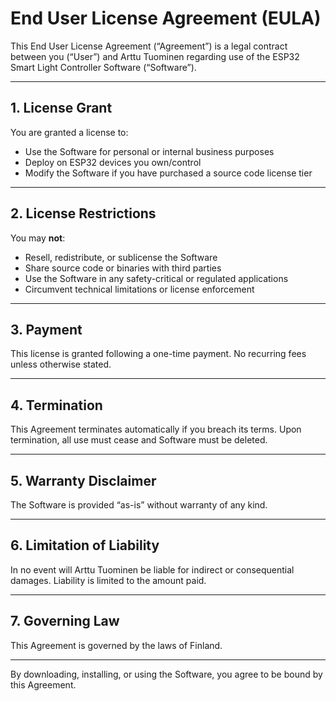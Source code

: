 # End User License Agreement (EULA)

This End User License Agreement (“Agreement”) is a legal contract between you (“User”) and Arttu Tuominen regarding use of the ESP32 Smart Light Controller Software (“Software”).

---

## 1. License Grant

You are granted a license to:

- Use the Software for personal or internal business purposes
- Deploy on ESP32 devices you own/control
- Modify the Software if you have purchased a source code license tier

---

## 2. License Restrictions

You may **not**:

- Resell, redistribute, or sublicense the Software
- Share source code or binaries with third parties
- Use the Software in any safety-critical or regulated applications
- Circumvent technical limitations or license enforcement

---

## 3. Payment

This license is granted following a one-time payment. No recurring fees unless otherwise stated.

---

## 4. Termination

This Agreement terminates automatically if you breach its terms. Upon termination, all use must cease and Software must be deleted.

---

## 5. Warranty Disclaimer

The Software is provided “as-is” without warranty of any kind.

---

## 6. Limitation of Liability

In no event will Arttu Tuominen be liable for indirect or consequential damages. Liability is limited to the amount paid.

---

## 7. Governing Law

This Agreement is governed by the laws of Finland.

---

By downloading, installing, or using the Software, you agree to be bound by this Agreement.
